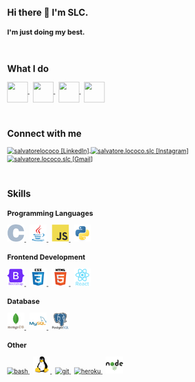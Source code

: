 <h2 align="left">Hi there 👋 I'm SLC.</h2>
<h3 align="left">I'm just doing my best.</h3>

<br/>
<h2 align="left">What I do</h2>
<p align="left">
  <a href="https://tecnow.altervista.org/" target="blank" title="TecnoW (Blog)" alt="TecnoW [Blog]">
    <img align="center" src="https://tecnow.altervista.org/wp-content/uploads/2020/10/TecnoW.png" height="48" width="48" />
  </a>
  &nbsp;
  <a href="https://softbed.herokuapp.com/" target="blank" title="Softbed (Website)" alt="Softbed [Website]">
    <img align="center" src="https://softbed.herokuapp.com/logo192.png" height="48" width="48" />
  </a>
  &nbsp;
  <a href="https://bidoo-stats.herokuapp.com/" target="blank" title="Bidoo Stats (Website)" alt="Bidoo Stats [Website]">
    <img align="center" src="https://bidoo-stats.herokuapp.com/logo192.png" height="48" width="48" />
  </a>
  &nbsp;
  <a href="https://t.me/instaCrescitaBot?start=28995855" target="blank" title="Insta Crescita (Telegram Bot)" alt="Insta Crescita [Telegram Bot]">
    <img align="center" src="https://scontent-mxp1-2.cdninstagram.com/v/t51.2885-19/s150x150/162556411_350051306361435_5456519907675387620_n.jpg?tp=1&_nc_ht=scontent-mxp1-2.cdninstagram.com&_nc_ohc=IsxpyEcURugAX_Fd0HG&edm=ABfd0MgAAAAA&ccb=7-4&oh=dddc4de0ea8522b2825dd0f38c665962&oe=60969EDE&_nc_sid=7bff83" height="48" width="48" />
  </a>
</p>

<br/>
<h2 align="left">Connect with me</h3>
<p align="left">
  <a href="https://linkedin.com/in/salvatorelococo" target="blank">
    <img align="center" src="https://cdn.jsdelivr.net/npm/simple-icons@3.0.1/icons/linkedin.svg" alt="salvatorelococo [LinkedIn]" height="30" width="40" />
  </a>
  
  <a href="https://instagram.com/salvatore.lococo.slc" target="blank">
    <img align="center" src="https://cdn.jsdelivr.net/npm/simple-icons@3.0.1/icons/instagram.svg" alt="salvatore.lococo.slc [Instagram]" height="30" width="40" />
  </a>
  
  <a href="mailto:salvatore.lococo.slc@gmail.com" target="blank">
    <img align="center" src="https://cdn.jsdelivr.net/npm/simple-icons@3.13.0/icons/gmail.svg" alt="salvatore.lococo.slc [Gmail]" height="30" width="40" />
  </a>
</p>

<br/>
<h2 align="left">Skills</h2>
<h3 align="left">Programming Languages</h3>
<p align="left">
  <a href="https://www.cprogramming.com/" target="_blank">
    <img src="https://raw.githubusercontent.com/devicons/devicon/master/icons/c/c-original.svg" alt="c" width="40" height="40"/>
  </a> 
  &nbsp;
  <a href="https://www.java.com" target="_blank">
    <img src="https://raw.githubusercontent.com/devicons/devicon/master/icons/java/java-original.svg" alt="java" width="40" height="40"/> 
  </a>
  &nbsp;
  <a href="https://developer.mozilla.org/en-US/docs/Web/JavaScript" target="_blank">
    <img src="https://raw.githubusercontent.com/devicons/devicon/master/icons/javascript/javascript-original.svg" alt="javascript" width="40" height="40"/>
  </a>
  &nbsp;
  <a href="https://www.python.org" target="_blank">
    <img src="https://raw.githubusercontent.com/devicons/devicon/master/icons/python/python-original.svg" alt="python" width="40" height="40"/>
  </a> 
</p>


<h3 align="left">Frontend Development</h3>
<p align="left"> 
  <a href="https://getbootstrap.com" target="_blank">
    <img src="https://raw.githubusercontent.com/devicons/devicon/master/icons/bootstrap/bootstrap-plain-wordmark.svg" alt="bootstrap" width="40" height="40"/>
  </a>
  &nbsp;
  <a href="https://www.w3schools.com/css/" target="_blank">
    <img src="https://raw.githubusercontent.com/devicons/devicon/master/icons/css3/css3-original-wordmark.svg" alt="css3" width="40" height="40"/>
  </a> 
  &nbsp;
  <a href="https://www.w3.org/html/" target="_blank">
    <img src="https://raw.githubusercontent.com/devicons/devicon/master/icons/html5/html5-original-wordmark.svg" alt="html5" width="40" height="40"/>
  </a> 
  &nbsp;
  <a href="https://reactjs.org/" target="_blank">
    <img src="https://raw.githubusercontent.com/devicons/devicon/master/icons/react/react-original-wordmark.svg" alt="react" width="40" height="40"/>
  </a> 
</p>
  
<h3 align="left">Database</h3>
<p align="left"> 
  <a href="https://www.mongodb.com/" target="_blank">
    <img src="https://raw.githubusercontent.com/devicons/devicon/master/icons/mongodb/mongodb-original-wordmark.svg" alt="mongodb" width="40" height="40"/>
  </a> 
  &nbsp;
  <a href="https://www.mysql.com/" target="_blank">
    <img src="https://raw.githubusercontent.com/devicons/devicon/master/icons/mysql/mysql-original-wordmark.svg" alt="mysql" width="40" height="40"/>
  </a> 
  &nbsp;
  <a href="https://www.postgresql.org" target="_blank">
    <img src="https://raw.githubusercontent.com/devicons/devicon/master/icons/postgresql/postgresql-original-wordmark.svg" alt="postgresql" width="40" height="40"/>
  </a> 
</p>

<h3 align="left">Other</h4>
<p align="left">
  <a href="https://www.gnu.org/software/bash/" target="_blank">
    <img src="https://www.vectorlogo.zone/logos/gnu_bash/gnu_bash-icon.svg" alt="bash" width="40" height="40"/>
  </a> 
  &nbsp;
  <a href="https://www.linux.org/" target="_blank">
    <img src="https://raw.githubusercontent.com/devicons/devicon/master/icons/linux/linux-original.svg" alt="linux" width="40" height="40"/>
  </a> 
  &nbsp;
  <a href="https://git-scm.com/" target="_blank">
    <img src="https://www.vectorlogo.zone/logos/git-scm/git-scm-icon.svg" alt="git" width="40" height="40"/>
  </a> 
  &nbsp;
  <a href="https://heroku.com" target="_blank">
    <img src="https://www.vectorlogo.zone/logos/heroku/heroku-icon.svg" alt="heroku" width="40" height="40"/>
  </a> 
  &nbsp;
  <a href="https://nodejs.org" target="_blank">
    <img src="https://raw.githubusercontent.com/devicons/devicon/master/icons/nodejs/nodejs-original-wordmark.svg" alt="nodejs" width="40" height="40"/>
  </a> 
</p>
